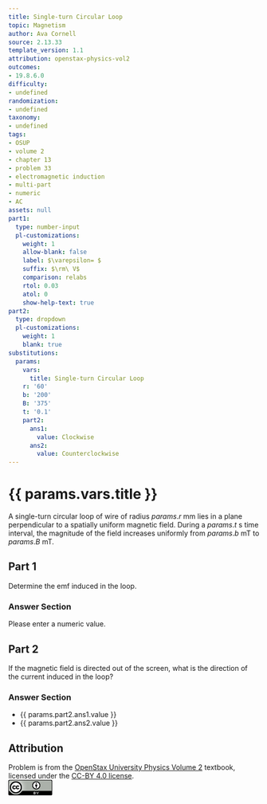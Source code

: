 ```yaml
---
title: Single-turn Circular Loop
topic: Magnetism
author: Ava Cornell
source: 2.13.33
template_version: 1.1
attribution: openstax-physics-vol2
outcomes:
- 19.8.6.0
difficulty:
- undefined
randomization:
- undefined
taxonomy:
- undefined
tags:
- OSUP
- volume 2
- chapter 13
- problem 33
- electromagnetic induction
- multi-part
- numeric
- AC
assets: null
part1:
  type: number-input
  pl-customizations:
    weight: 1
    allow-blank: false
    label: $\varepsilon= $
    suffix: $\rm\ V$
    comparison: relabs
    rtol: 0.03
    atol: 0
    show-help-text: true
part2:
  type: dropdown
  pl-customizations:
    weight: 1
    blank: true
substitutions:
  params:
    vars:
      title: Single-turn Circular Loop
    r: '60'
    b: '200'
    B: '375'
    t: '0.1'
    part2:
      ans1:
        value: Clockwise
      ans2:
        value: Counterclockwise
---
```

# {{ params.vars.title }}
A single-turn circular loop of wire of radius ${{params.r }} \textrm{ mm}$ lies in a plane perpendicular to a spatially uniform magnetic field. During a ${{params.t }} \textrm{ s}$ time interval, the magnitude of the field increases uniformly from ${{params.b }} \textrm{ mT}$ to ${{params.B }} \textrm{ mT}$.

## Part 1

Determine the emf induced in the loop.

### Answer Section

Please enter a numeric value.

## Part 2

If the magnetic field is directed out of the screen, what is the direction of the current induced in the loop?

### Answer Section

- {{ params.part2.ans1.value }}
- {{ params.part2.ans2.value }}

## Attribution

Problem is from the [OpenStax University Physics Volume 2](https://openstax.org/details/books/university-physics-volume-2) textbook, licensed under the [CC-BY 4.0 license](https://creativecommons.org/licenses/by/4.0/).<br>![Image representing the Creative Commons 4.0 BY license.](https://raw.githubusercontent.com/firasm/bits/master/by.png)